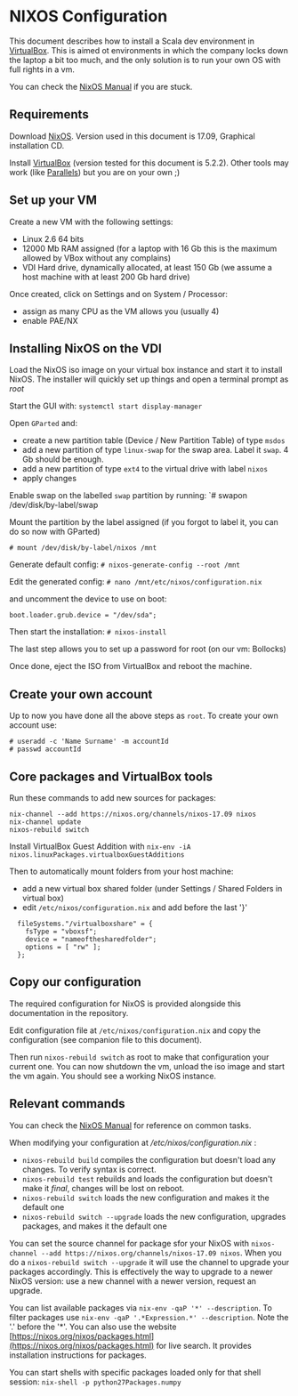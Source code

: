 # NIXOS Configuration

This document describes how to install a Scala dev environment in [VirtualBox](https://www.virtualbox.org). This is aimed ot environments in which the company locks down the laptop a bit too much, and the only solution is to run your own OS with full rights in a vm.

You can check the [NixOS Manual](https://nixos.org/nixos/manual/) if you are stuck.

## Requirements

Download [NixOS](https://nixos.org/nixos/download.html). Version used in this document is 17.09, Graphical installation CD.

Install [VirtualBox](https://www.virtualbox.org) (version tested for this document is 5.2.2). Other tools may work (like [Parallels](https://www.parallels.com/uk/)) but you are on your own ;)

## Set up your VM

Create a new VM with the following settings:

* Linux 2.6 64 bits
* 12000 Mb RAM assigned (for a laptop with 16 Gb this is the maximum allowed by VBox without any complains)
* VDI Hard drive, dynamically allocated, at least 150 Gb (we assume a host machine with at least 200 Gb hard drive)

Once created, click on Settings and on System / Processor:

* assign as many CPU as the VM allows you (usually 4)
* enable PAE/NX

## Installing NixOS on the VDI

Load the NixOS iso image on your virtual box instance and start it to install NixOS. The installer will quickly set up things and open a terminal prompt as *root*

Start the GUI with: `systemctl start display-manager`

Open `GParted` and:

* create a new partition table (Device / New Partition Table) of type `msdos`
* add a new partition of type `linux-swap` for the swap area. Label it `swap`. 4 Gb should be enough.
* add a new partition of type `ext4` to the virtual drive with label `nixos`
* apply changes

Enable swap on the labelled `swap` partition by running:
`# swapon /dev/disk/by-label/swap

Mount the partition by the label assigned (if you forgot to label it, you can do so now with GParted)

`# mount /dev/disk/by-label/nixos /mnt`

Generate default config:
`# nixos-generate-config --root /mnt`

Edit the generated config: 
`# nano /mnt/etc/nixos/configuration.nix`

and uncomment the device to use on boot:

```
boot.loader.grub.device = "/dev/sda";
```

Then start the installation:
`# nixos-install`

The last step allows you to set up a password for root (on our vm: Bollocks)

Once done, eject the ISO from VirtualBox and reboot the machine.


## Create your own account

Up to now you have done all the above steps as `root`. To create your own account use:

```
# useradd -c 'Name Surname' -m accountId
# passwd accountId
```

## Core packages and VirtualBox tools

Run these commands to add new sources for packages:

```
nix-channel --add https://nixos.org/channels/nixos-17.09 nixos
nix-channel update
nixos-rebuild switch
```

Install VirtualBox Guest Addition with `nix-env -iA nixos.linuxPackages.virtualboxGuestAdditions`

Then to automatically mount folders from your host machine:

* add a new virtual box shared folder (under Settings / Shared Folders in virtual box)
* edit `/etc/nixos/configuration.nix` and add before the last '}'

```
  fileSystems."/virtualboxshare" = {
    fsType = "vboxsf";
    device = "nameofthesharedfolder";
    options = [ "rw" ];
  }; 
```

## Copy our configuration

The required configuration for NixOS is provided alongside this documentation in the repository.

Edit configuration file at `/etc/nixos/configuration.nix` and copy the configuration (see companion file to this document).

Then run `nixos-rebuild switch` as root to make that configuration your current one. You can now shutdown the vm, unload the iso image and start the vm again. You should see a working NixOS instance.


## Relevant commands

You can check the [NixOS Manual](https://nixos.org/nixos/manual/) for reference on common tasks.

When modifying your configuration at */etc/nixos/configuration.nix* :

* `nixos-rebuild build` compiles the configuration but doesn't load any changes. To verify syntax is correct.
* `nixos-rebuild test` rebuilds and loads the configuration but doesn't make it *final*, changes will be lost on reboot.
* `nixos-rebuild switch` loads the new configuration and makes it the default one
* `nixos-rebuild switch --upgrade` loads the new configuration, upgrades packages, and makes it the default one

You can set the source channel for package sfor your NixOS with `nixos-channel --add https://nixos.org/channels/nixos-17.09 nixos`. When you do a `nixos-rebuild switch --upgrade` it will use the channel to upgrade your packages accordingly. This is effectively the way to upgrade to a newer NixOS version: use a new channel with a newer version, request an upgrade.

You can list available packages via `nix-env -qaP '*' --description`. 
To filter packages use `nix-env -qaP '.*Expression.*' --description`. Note the '.' before the '*'.
You can also use the website [https://nixos.org/nixos/packages.html](https://nixos.org/nixos/packages.html) for live search. It provides installation instructions for packages.

You can start shells with specific packages loaded only for that shell session:
`nix-shell -p python27Packages.numpy`
